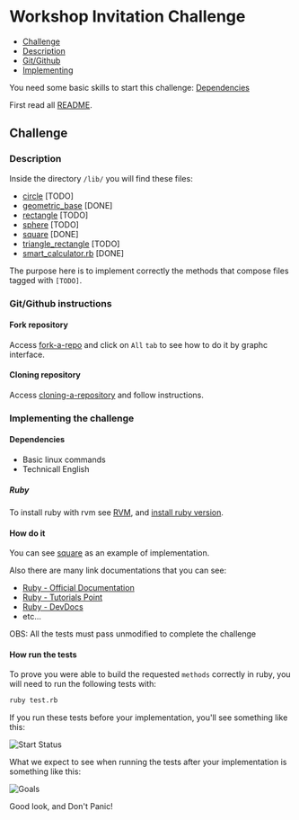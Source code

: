 # Workshop Invitation Challenge

- [Challenge](#challenge)
- [Description](#description)
- [Git/Github](#gitgithub-instructions)
- [Implementing](#implementing-the-challenge)

You need some basic skills to start this challenge: [Dependencies](#dependencies)

First read all [README](README.md).

## Challenge

### Description

Inside the directory `/lib/` you will find these files:

- [circle](lib/circle.rb) [TODO]
- [geometric_base](lib/geometric_base.rb) [DONE]
- [rectangle](lib/rectangle.rb) [TODO]
- [sphere](lib/sphere.rb) [TODO]
- [square](lib/square.rb) [DONE]
- [triangle_rectangle](lib/triangle_rectangle.rb) [TODO]
- [smart_calculator.rb](lib/modules/smart_calculator.rb) [DONE]

The purpose here is to implement correctly the methods that compose files tagged with `[TODO]`.

### Git/Github instructions

#### Fork repository

Access [fork-a-repo](https://help.github.com/en/articles/fork-a-repo) and click on `All` `tab` to see how to do it by graphc interface.

#### Cloning repository

Access [cloning-a-repository](https://help.github.com/en/articles/cloning-a-repository) and follow instructions.

### Implementing the challenge

#### Dependencies

- Basic linux commands
- Technicall English

##### Ruby

To install ruby with rvm see [RVM](https://rvm.io/rvm/install), and [install ruby version](https://rvm.io/rvm/basics#installing-rubies).

#### How do it

You can see [square](lib/square.rb) as an example of implementation.

Also there are many link documentations that you can see:

- [Ruby - Official Documentation](https://www.ruby-lang.org/en/documentation/quickstart/)
- [Ruby - Tutorials Point](https://www.tutorialspoint.com/ruby/)
- [Ruby - DevDocs](https://devdocs.io/ruby~2.5/)
- etc...

OBS: All the tests must pass unmodified to complete the challenge

#### How run the tests

To prove you were able to build the requested `methods` correctly in ruby, you will need to run the following tests with:

```sh
ruby test.rb
```

If you run these tests before your implementation, you'll see something like this:

![Start Status](docs/output_fail.gif)

What we expect to see when running the tests after your implementation is something like this:

![Goals](docs/output_done.png)

Good look, and Don't Panic!
